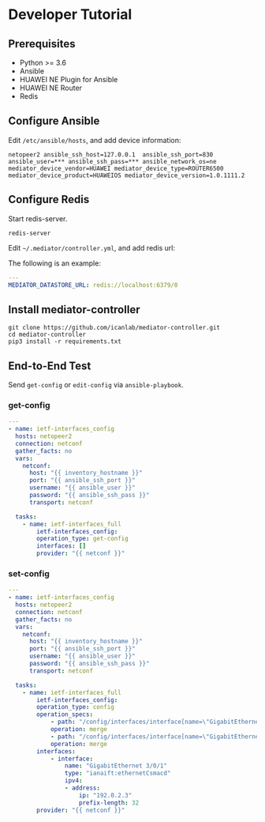 # Developer Tutorial

## Prerequisites

- Python >= 3.6
- Ansible
- HUAWEI NE Plugin for Ansible
- HUAWEI NE Router
- Redis

## Configure Ansible

Edit `/etc/ansible/hosts`, and add device information:

```
netopeer2 ansible_ssh_host=127.0.0.1  ansible_ssh_port=830  ansible_user=*** ansible_ssh_pass=*** ansible_network_os=ne mediator_device_vendor=HUAWEI mediator_device_type=ROUTER6500 mediator_device_product=HUAWEIOS mediator_device_version=1.0.1111.2
```

## Configure Redis

Start redis-server.

```
redis-server
```

Edit `~/.mediator/controller.yml`, and add redis url:

The following is an example:

```yaml
---
MEDIATOR_DATASTORE_URL: redis://localhost:6379/0
```

## Install mediator-controller

```
git clone https://github.com/icanlab/mediator-controller.git
cd mediator-controller
pip3 install -r requirements.txt
```

## End-to-End Test

Send `get-config` or `edit-config` via `ansible-playbook`.

### get-config

```yaml
---
- name: ietf-interfaces_config
  hosts: netopeer2
  connection: netconf
  gather_facts: no
  vars:
    netconf:
      host: "{{ inventory_hostname }}"
      port: "{{ ansible_ssh_port }}"
      username: "{{ ansible_user }}"
      password: "{{ ansible_ssh_pass }}"
      transport: netconf

  tasks:
    - name: ietf-interfaces_full
        ietf-interfaces_config:
        operation_type: get-config
        interfaces: []
        provider: "{{ netconf }}"
```

### set-config

```yaml
---
- name: ietf-interfaces_config
  hosts: netopeer2
  connection: netconf
  gather_facts: no
  vars:
    netconf:
      host: "{{ inventory_hostname }}"
      port: "{{ ansible_ssh_port }}"
      username: "{{ ansible_user }}"
      password: "{{ ansible_ssh_pass }}"
      transport: netconf

  tasks:
    - name: ietf-interfaces_full
        ietf-interfaces_config:
        operation_type: config
        operation_specs:
            - path: "/config/interfaces/interface[name=\"GigabitEthernet 3/0/1\"]"
            operation: merge
            - path: "/config/interfaces/interface[name=\"GigabitEthernet 3/0/1\"]/ipv4"
            operation: merge
        interfaces:
            - interface:
                name: "GigabitEthernet 3/0/1"
                type: "ianaift:ethernetCsmacd"
                ipv4:
                - address:
                    ip: "192.0.2.3"
                    prefix-length: 32
        provider: "{{ netconf }}"
```
